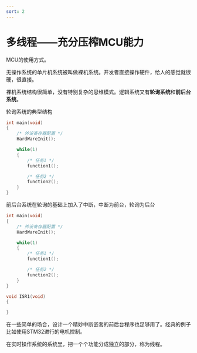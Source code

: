 ```yaml
---
sort: 2
---
```

# 多线程——充分压榨MCU能力

MCU的使用方式。

无操作系统的单片机系统被叫做裸机系统。开发者直接操作硬件，给人的感觉就很硬，很直接。

裸机系统结构很简单，没有特别复杂的思维模式。逻辑系统又有**轮询系统**和**前后台系统**。

轮询系统的典型结构
```c
int main(void)
{
    /* 外设寄存器配置 */
    HardWareInit();

    while(1)
    {
        /* 任务1 */
        function1();

        /* 任务2 */
        function2();
    }
}
```

前后台系统在轮询的基础上加入了中断，中断为前台，轮询为后台
```c
int main(void)
{
    /* 外设寄存器配置 */
    HardWareInit();

    while(1)
    {
        /* 任务1 */
        function1();

        /* 任务2 */
        function2();
    }
}

void ISR1(void)
{

}
```
在一些简单的场合，设计一个精妙中断嵌套的前后台程序也足够用了。经典的例子比如使用STM32进行的电机控制。


在实时操作系统的系统里，把一个个功能分成独立的部分，称为线程。


